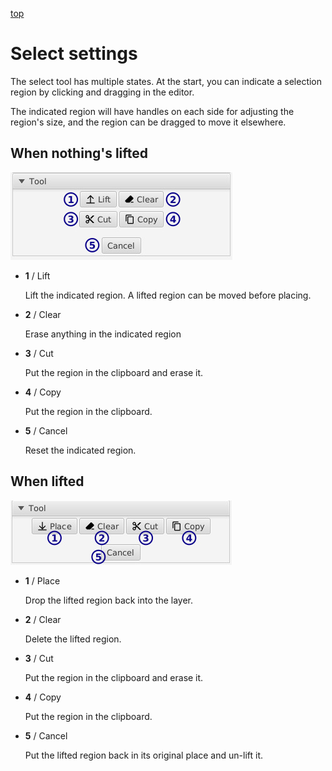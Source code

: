 [top](userguide.md)

# Select settings

The select tool has multiple states.  At the start, you can indicate a selection region by clicking and dragging in the editor.

The indicated region will have handles on each side for adjusting the region's size, and the region can be dragged to move it elsewhere.

## When nothing's lifted

![unlifted settings](selectsettings1.jpg)

* **1** / Lift

   Lift the indicated region.  A lifted region can be moved before placing.

* **2** / Clear

   Erase anything in the indicated region

* **3** / Cut

   Put the region in the clipboard and erase it.

* **4** / Copy

   Put the region in the clipboard.

* **5** / Cancel

   Reset the indicated region.

## When lifted

![lifted settings](selectsettings2.jpg)

* **1** / Place

   Drop the lifted region back into the layer.

* **2** / Clear

   Delete the lifted region.

* **3** / Cut

   Put the region in the clipboard and erase it.

* **4** / Copy

   Put the region in the clipboard.

* **5** / Cancel

   Put the lifted region back in its original place and un-lift it.
